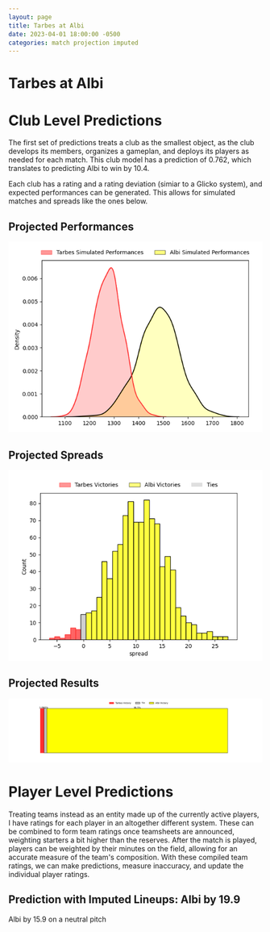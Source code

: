 ```yaml
---  
layout: page  
title: Tarbes at Albi  
date: 2023-04-01 18:00:00 -0500  
categories: match projection imputed  
---
```

# Tarbes at Albi

# Club Level Predictions


The first set of predictions treats a club as the smallest object, as the club develops its members, organizes a gameplan, and deploys its players as needed for each match. This club model has a prediction of 0.762, which translates to predicting Albi to win by 10.4.

Each club has a rating and a rating deviation (simiar to a Glicko system), and expected performances can be generated. This allows for simulated matches and spreads like the ones below.
## Projected Performances


![Projected Performances](plots/performances_2023-04-01-Albi-Tarbes.png)
## Projected Spreads


![Projected Spreads](plots/spreads_2023-04-01-Albi-Tarbes.png)
## Projected Results


![Projected Results](plots/resultbar_2023-04-01-Albi-Tarbes.png)
# Player Level Predictions


Treating teams instead as an entity made up of the currently active players, I have ratings for each player in an altogether different system. These can be combined to form team ratings once teamsheets are announced, weighting starters a bit higher than the reserves. After the match is played, players can be weighted by their minutes on the field, allowing for an accurate measure of the team's composition. With these compiled team ratings, we can make predictions, measure inaccuracy, and update the individual player ratings.
## Prediction with Imputed Lineups: Albi by 19.9


Albi by 15.9 on a neutral pitch

